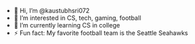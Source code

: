 - 👋 Hi, I’m @kaustubhsri072
- 👀 I’m interested in CS, tech, gaming, football
- 🌱 I’m currently learning CS in college
- ⚡ Fun fact: My favorite football team is the Seattle Seahawks

<!---
kaustubhsri072/kaustubhsri072 is a ✨ special ✨ repository because its `README.md` (this file) appears on your GitHub profile.
You can click the Preview link to take a look at your changes.
--->
